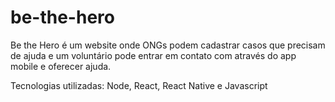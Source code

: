 # be-the-hero
Be the Hero é um website onde ONGs podem cadastrar casos que precisam de ajuda e um voluntário pode entrar em contato com através do app mobile e oferecer ajuda.  

Tecnologias utilizadas: Node, React, React Native e Javascript

